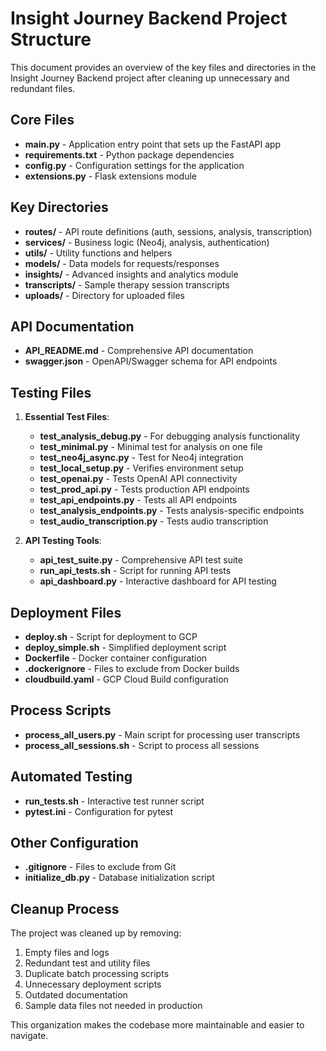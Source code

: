 # Insight Journey Backend Project Structure

This document provides an overview of the key files and directories in the Insight Journey Backend project after cleaning up unnecessary and redundant files.

## Core Files

- **main.py** - Application entry point that sets up the FastAPI app
- **requirements.txt** - Python package dependencies
- **config.py** - Configuration settings for the application
- **extensions.py** - Flask extensions module

## Key Directories

- **routes/** - API route definitions (auth, sessions, analysis, transcription)
- **services/** - Business logic (Neo4j, analysis, authentication)
- **utils/** - Utility functions and helpers
- **models/** - Data models for requests/responses
- **insights/** - Advanced insights and analytics module
- **transcripts/** - Sample therapy session transcripts
- **uploads/** - Directory for uploaded files

## API Documentation

- **API_README.md** - Comprehensive API documentation
- **swagger.json** - OpenAPI/Swagger schema for API endpoints

## Testing Files

1. **Essential Test Files**:
   - **test_analysis_debug.py** - For debugging analysis functionality
   - **test_minimal.py** - Minimal test for analysis on one file
   - **test_neo4j_async.py** - Test for Neo4j integration
   - **test_local_setup.py** - Verifies environment setup
   - **test_openai.py** - Tests OpenAI API connectivity
   - **test_prod_api.py** - Tests production API endpoints
   - **test_api_endpoints.py** - Tests all API endpoints
   - **test_analysis_endpoints.py** - Tests analysis-specific endpoints
   - **test_audio_transcription.py** - Tests audio transcription

2. **API Testing Tools**:
   - **api_test_suite.py** - Comprehensive API test suite
   - **run_api_tests.sh** - Script for running API tests
   - **api_dashboard.py** - Interactive dashboard for API testing

## Deployment Files

- **deploy.sh** - Script for deployment to GCP
- **deploy_simple.sh** - Simplified deployment script
- **Dockerfile** - Docker container configuration
- **.dockerignore** - Files to exclude from Docker builds
- **cloudbuild.yaml** - GCP Cloud Build configuration

## Process Scripts

- **process_all_users.py** - Main script for processing user transcripts
- **process_all_sessions.sh** - Script to process all sessions

## Automated Testing

- **run_tests.sh** - Interactive test runner script
- **pytest.ini** - Configuration for pytest

## Other Configuration

- **.gitignore** - Files to exclude from Git
- **initialize_db.py** - Database initialization script

## Cleanup Process

The project was cleaned up by removing:
1. Empty files and logs
2. Redundant test and utility files
3. Duplicate batch processing scripts
4. Unnecessary deployment scripts
5. Outdated documentation
6. Sample data files not needed in production

This organization makes the codebase more maintainable and easier to navigate. 